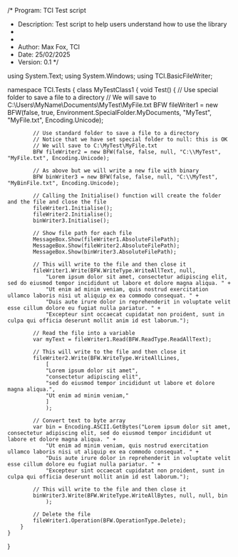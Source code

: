 /* Program:     TCI Test script
 * Description: Test script to help users understand how to use the library
 * 
 *              
 * Author:      Max Fox, TCI
 * Date:        25/02/2025
 * Version:     0.1
 */

using System.Text;
using System.Windows;
using TCI.BasicFileWriter;

namespace TCI.Tests
{
	class MyTestClass1
	{
		void Test()
		{
			// Use special folder to save a file to a directory
			// We will save to C:\Users\MyName\Documents\MyTest\MyFile.txt
			BFW fileWriter1 = new BFW(false, true, Environment.SpecialFolder.MyDocuments, "MyTest", "MyFile.txt", Encoding.Unicode);

			// Use standard folder to save a file to a directory
			// Notice that we have set special folder to null: this is OK
			// We will save to C:\MyTest\MyFile.txt
			BFW fileWriter2 = new BFW(false, false, null, "C:\\MyTest", "MyFile.txt", Encoding.Unicode);

			// As above but we will write a new file with binary
			BFW binWriter3 = new BFW(false, false, null, "C:\\MyTest", "MyBinFile.txt", Encoding.Unicode);

			// Calling the Initialise() function will create the folder and the file and close the file
			fileWriter1.Initialise();
			fileWriter2.Initialise();
			binWriter3.Initialise();

			// Show file path for each file
			MessageBox.Show(fileWriter1.AbsoluteFilePath);
			MessageBox.Show(fileWriter2.AbsoluteFilePath);
			MessageBox.Show(binWriter3.AbsoluteFilePath);

			// This will write to the file and then close it
			fileWriter1.Write(BFW.WriteType.WriteAllText, null,
				"Lorem ipsum dolor sit amet, consectetur adipiscing elit, sed do eiusmod tempor incididunt ut labore et dolore magna aliqua. " +
				"Ut enim ad minim veniam, quis nostrud exercitation ullamco laboris nisi ut aliquip ex ea commodo consequat. " +
				"Duis aute irure dolor in reprehenderit in voluptate velit esse cillum dolore eu fugiat nulla pariatur. " +
				"Excepteur sint occaecat cupidatat non proident, sunt in culpa qui officia deserunt mollit anim id est laborum.");

			// Read the file into a variable
			var myText = fileWriter1.Read(BFW.ReadType.ReadAllText);

			// This will write to the file and then close it
			fileWriter2.Write(BFW.WriteType.WriteAllLines,
				[
				"Lorem ipsum dolor sit amet",
				"consectetur adipiscing elit",
				"sed do eiusmod tempor incididunt ut labore et dolore magna aliqua.",
				"Ut enim ad minim veniam,"
				]
				);

			// Convert text to byte array
			var bin = Encoding.ASCII.GetBytes("Lorem ipsum dolor sit amet, consectetur adipiscing elit, sed do eiusmod tempor incididunt ut labore et dolore magna aliqua. " +
				"Ut enim ad minim veniam, quis nostrud exercitation ullamco laboris nisi ut aliquip ex ea commodo consequat. " +
				"Duis aute irure dolor in reprehenderit in voluptate velit esse cillum dolore eu fugiat nulla pariatur. " +
				"Excepteur sint occaecat cupidatat non proident, sunt in culpa qui officia deserunt mollit anim id est laborum.");

			// This will write to the file and then close it
			binWriter3.Write(BFW.WriteType.WriteAllBytes, null, null, bin
				);

			// Delete the file
			fileWriter1.Operation(BFW.OperationType.Delete);
		}
	}
}
